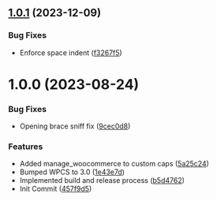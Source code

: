## [1.0.1](https://github.com/oblakstudio/wordpress-coding-standards/compare/v1.0.0...v1.0.1) (2023-12-09)


### Bug Fixes

* Enforce space indent ([f3267f5](https://github.com/oblakstudio/wordpress-coding-standards/commit/f3267f584ad4f729bcd0b648a498b7ebb45cba35))

# 1.0.0 (2023-08-24)


### Bug Fixes

* Opening brace sniff fix ([9cec0d8](https://github.com/oblakstudio/wordpress-coding-standards/commit/9cec0d879b7028408c09416ed4dcd243e6835681))


### Features

* Added manage_woocommerce to custom caps ([5a25c24](https://github.com/oblakstudio/wordpress-coding-standards/commit/5a25c24bd5dcc8efb586dcd63e8eab14417c422b))
* Bumped WPCS to 3.0 ([1e43e7d](https://github.com/oblakstudio/wordpress-coding-standards/commit/1e43e7d475a5479922b0ece81ae09b4f1ea32b75))
* Implemented build and release process ([b5d4762](https://github.com/oblakstudio/wordpress-coding-standards/commit/b5d4762f497f571996fad33e0a71fd2c765471cf))
* Init Commit ([457f9d5](https://github.com/oblakstudio/wordpress-coding-standards/commit/457f9d56d6b7f46d51ab3182159747d34103731d))
